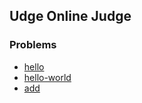 Udge Online Judge
-----------------

### Problems

* [hello](hello)
* [hello-world](hello-world)
* [add](add)
